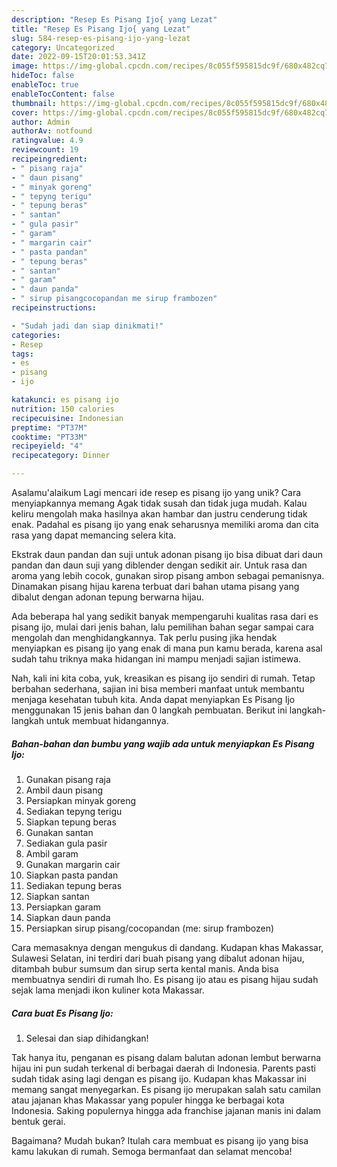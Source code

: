 ```yaml
---
description: "Resep Es Pisang Ijo{ yang Lezat"
title: "Resep Es Pisang Ijo{ yang Lezat"
slug: 584-resep-es-pisang-ijo-yang-lezat
category: Uncategorized
date: 2022-09-15T20:01:53.341Z
image: https://img-global.cpcdn.com/recipes/8c055f595815dc9f/680x482cq70/es-pisang-ijo-foto-resep-utama.jpg
hideToc: false
enableToc: true
enableTocContent: false
thumbnail: https://img-global.cpcdn.com/recipes/8c055f595815dc9f/680x482cq70/es-pisang-ijo-foto-resep-utama.jpg
cover: https://img-global.cpcdn.com/recipes/8c055f595815dc9f/680x482cq70/es-pisang-ijo-foto-resep-utama.jpg
author: Admin
authorAv: notfound
ratingvalue: 4.9
reviewcount: 19
recipeingredient:
- " pisang raja"
- " daun pisang"
- " minyak goreng"
- " tepyng terigu"
- " tepung beras"
- " santan"
- " gula pasir"
- " garam"
- " margarin cair"
- " pasta pandan"
- " tepung beras"
- " santan"
- " garam"
- " daun panda"
- " sirup pisangcocopandan me sirup frambozen"
recipeinstructions:

- "Sudah jadi dan siap dinikmati!"
categories:
- Resep
tags:
- es
- pisang
- ijo

katakunci: es pisang ijo 
nutrition: 150 calories
recipecuisine: Indonesian
preptime: "PT37M"
cooktime: "PT33M"
recipeyield: "4"
recipecategory: Dinner

---
```



Asalamu'alaikum Lagi mencari ide resep es pisang ijo yang unik? Cara menyiapkannya memang Agak tidak susah dan tidak juga mudah. Kalau keliru mengolah maka hasilnya akan hambar dan justru cenderung tidak enak. Padahal es pisang ijo yang enak seharusnya memiliki aroma dan cita rasa yang dapat memancing selera kita.


Ekstrak daun pandan dan suji untuk adonan pisang ijo bisa dibuat dari daun pandan dan daun suji yang diblender dengan sedikit air. Untuk rasa dan aroma yang lebih cocok, gunakan sirop pisang ambon sebagai pemanisnya. Dinamakan pisang hijau karena terbuat dari bahan utama pisang yang dibalut dengan adonan tepung berwarna hijau.

Ada beberapa hal yang sedikit banyak mempengaruhi kualitas rasa dari es pisang ijo, mulai dari jenis bahan, lalu pemilihan bahan segar sampai cara mengolah dan menghidangkannya. Tak perlu pusing jika hendak menyiapkan es pisang ijo yang enak di mana pun kamu berada, karena asal sudah tahu triknya maka hidangan ini mampu menjadi sajian istimewa.


Nah, kali ini kita coba, yuk, kreasikan es pisang ijo sendiri di rumah. Tetap berbahan sederhana, sajian ini bisa memberi manfaat untuk membantu menjaga kesehatan tubuh kita. Anda dapat menyiapkan Es Pisang Ijo menggunakan 15 jenis bahan dan 0 langkah pembuatan. Berikut ini langkah-langkah untuk membuat hidangannya.

<!--inarticleads1-->

##### Bahan-bahan dan bumbu yang wajib ada untuk menyiapkan Es Pisang Ijo:

1. Gunakan  pisang raja
1. Ambil  daun pisang
1. Persiapkan  minyak goreng
1. Sediakan  tepyng terigu
1. Siapkan  tepung beras
1. Gunakan  santan
1. Sediakan  gula pasir
1. Ambil  garam
1. Gunakan  margarin cair
1. Siapkan  pasta pandan
1. Sediakan  tepung beras
1. Siapkan  santan
1. Persiapkan  garam
1. Siapkan  daun panda
1. Persiapkan  sirup pisang/cocopandan (me: sirup frambozen)


Cara memasaknya dengan mengukus di dandang. Kudapan khas Makassar, Sulawesi Selatan, ini terdiri dari buah pisang yang dibalut adonan hijau, ditambah bubur sumsum dan sirup serta kental manis. Anda bisa membuatnya sendiri di rumah lho. Es pisang ijo atau es pisang hijau sudah sejak lama menjadi ikon kuliner kota Makassar. 

<!--inarticleads2-->

##### Cara buat Es Pisang Ijo:


1. Selesai dan siap dihidangkan!

Tak hanya itu, penganan es pisang dalam balutan adonan lembut berwarna hijau ini pun sudah terkenal di berbagai daerah di Indonesia. Parents pasti sudah tidak asing lagi dengan es pisang ijo. Kudapan khas Makassar ini memang sangat menyegarkan. Es pisang ijo merupakan salah satu camilan atau jajanan khas Makassar yang populer hingga ke berbagai kota Indonesia. Saking populernya hingga ada franchise jajanan manis ini dalam bentuk gerai. 

Bagaimana? Mudah bukan? Itulah cara membuat es pisang ijo yang bisa kamu lakukan di rumah. Semoga bermanfaat dan selamat mencoba!
